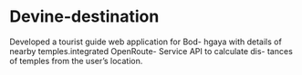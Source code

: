 # Devine-destination
Developed a tourist guide web application for Bod- hgaya with details of nearby temples.integrated OpenRoute- Service API to calculate dis- tances of temples from the user’s location.
